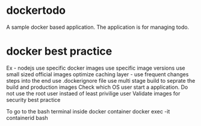 # dockertodo
A sample docker based application. The application is for managing todo.

# docker best practice
Ex - nodejs
use specific docker images
use specific image versions
use small sized official images
optimize caching layer - use frequent changes steps into the end
use .dockerignore file
use multi stage build to seprate the build and production images
Check which OS user start a application. Do not use the root user instaed of least privilige user
Validate images for security best practice

To go to the bash terminal inside docker container
docker exec -it containerid bash
